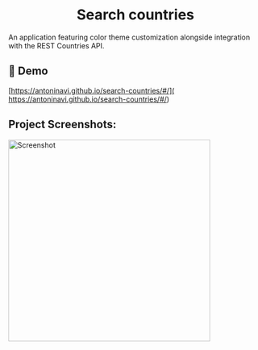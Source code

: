 <h1 align="center" id="title">Search countries</h1>

<p id="description">An application featuring color theme customization alongside integration with the REST Countries API.</p>

<h2>🚀 Demo</h2>

[https://antoninavi.github.io/search-countries/#/]( https://antoninavi.github.io/search-countries/#/)

<h2>Project Screenshots:</h2>

<img width="400" alt="Screenshot" src="https://github.com/AntoninaVi/search-countries/assets/68278960/74207bff-2d85-4bda-84dc-1269e89ba383">
